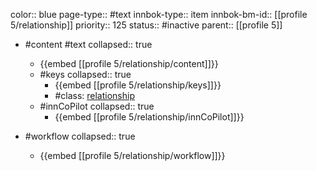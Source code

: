 color:: blue
page-type:: #text
innbok-type:: item
innbok-bm-id:: [[profile 5/relationship]]
priority:: 125
status:: #inactive
parent:: [[profile 5]]

- #content #text
  collapsed:: true
	- {{embed [[profile 5/relationship/content]]}}
  - #keys
    collapsed:: true
	  - {{embed [[profile 5/relationship/keys]]}}
	  - #class: [relationship](https://go.innbok.com/#/page/innBoK%2Fclass%2Frelationship)
  - #innCoPilot
    collapsed:: true
	  - {{embed [[profile 5/relationship/innCoPilot]]}}

- #workflow
  collapsed:: true
	- {{embed [[profile 5/relationship/workflow]]}}






